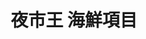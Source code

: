 ---
title: "夜市王 海鮮項目"
description: "全台夜市王美食賽事資訊，海鮮項目排名與店家資訊。"
keywords:
  - 夜市王
  - 台灣美食
  - 海鮮
custom_css: "/css/events/the-king-of-night-market/single-event-list.css"
type: "the-king-of-night-market"
layout: "single-event-list"
datePublished: "2025-06-02"
dateModified: "2025-06-15"
image: "/images/events/the-king-of-night-market/sea-food.png"

events:
  - type: "海鮮"
    rank: "第一名"
    name: "海王烤魚"
    address: "台北市中正區中華路二段315巷21號"
    city: "台北市"
    nightMarket: "南機場夜市"
    google_map: "https://maps.app.goo.gl/Q537etAtw4w5cdYy8"
    footinder: "https://footinder.com.tw/%E5%8F%B0%E5%8C%97%E5%B8%82%E4%B8%AD%E6%AD%A3%E5%8D%80/362089/"
    description: "夜市王海鮮項目，第一名，南機場夜市海王烤魚"
  - type: "海鮮"
    rank: "第二名"
    name: "成銘月亮蝦餅"
    address: "新北市永和區保平路18巷2號"
    city: "新北市"
    nightMarket: "樂華夜市"
    google_map: "https://maps.app.goo.gl/5hLE2SqGBFxnkAUm9"
    footinder: "https://footinder.com.tw/%E6%96%B0%E5%8C%97%E5%B8%82%E6%B0%B8%E5%92%8C%E5%8D%80/362039/"
    description: "夜市王海鮮項目，第二名，樂華夜市成銘月亮蝦餅"
  - type: "海鮮"
    rank: "第三名"
    name: "沖繩酥炸大魷魚"
    address: "高雄市左營區裕誠路南屏路"
    city: "高雄市"
    nightMarket: "瑞豐夜市"
    google_map: "https://maps.app.goo.gl/NVmkXafUByPQzTz16"
    footinder: "https://footinder.com.tw/%E9%AB%98%E9%9B%84%E5%B8%82%E5%B7%A6%E7%87%9F%E5%8D%80/109000/"
    description: "夜市王海鮮項目，第三名，瑞豐夜市沖繩酥炸大魷魚"
  - type: "海鮮"
    rank: "第四名(同分)"
    name: "益香轟炸魷魚"
    address: "台中市北區一中街43號"
    city: "台中市"
    nightMarket: "一中街夜市"
    google_map: "https://maps.app.goo.gl/Uu6vQAToKHgMJorYA"
    footinder: "https://footinder.com.tw/%E5%8F%B0%E4%B8%AD%E5%B8%82%E5%8C%97%E5%8D%80/362083/"
    description: "夜市王海鮮項目，第四名，一中街夜市益香轟炸魷魚"
  - type: "海鮮"
    rank: "第四名(同分)"
    name: "苡娜廚房(夜市王白帶魚卷)(E6)"
    address: "花蓮縣花蓮市中山路20號E6"
    city: "花蓮縣"
    nightMarket: "東大門夜市"
    google_map: "https://maps.app.goo.gl/9TAwfV8FBdSsy4JZ8"
    footinder: "https://footinder.com.tw/%E8%8A%B1%E8%93%AE%E7%B8%A3%E8%8A%B1%E8%93%AE%E5%B8%82/362085/"
    description: "夜市王海鮮項目，第四名，東大門夜市苡娜廚房"
  - type: "海鮮"
    rank: "第六名"
    name: "魷皇駕到"
    address: "台南市北區海安路三段533號"
    city: "台南市"
    nightMarket: "花園夜市"
    google_map: "https://maps.app.goo.gl/KbZRVWhBJpHAC5fq5"
    footinder: ""
    description: "夜市王海鮮項目，第六名，花園夜市魷皇駕到"
  - type: "海鮮"
    rank: "第七名"
    name: "先來厚到章魚燒"
    address: "台北市大同區寧夏路007號攤位"
    city: "台北市"
    nightMarket: "寧夏夜市"
    google_map: "https://maps.app.goo.gl/7sfCpfBRAakBzhjh7"
    footinder: "https://footinder.com.tw/%E5%8F%B0%E5%8C%97%E5%B8%82%E5%A4%A7%E5%90%8C%E5%8D%80/362111/"
    description: "夜市王海鮮項目，第七名，寧夏夜市先來厚到章魚燒"
---